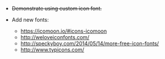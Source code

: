 + ~~Demonstrate using custom icon font.~~

+ Add new fonts:
  + https://icomoon.io/#icons-icomoon
  + http://weloveiconfonts.com/
  + http://speckyboy.com/2014/05/14/more-free-icon-fonts/
  + http://www.typicons.com/
